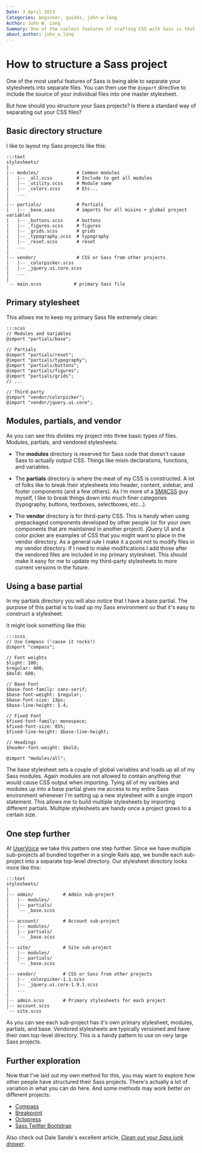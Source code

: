 ```yaml
---
Date: 3 April 2013
Categories: beginner, guides, john-w-long
Author: John W. Long
Summary: One of the coolest features of crafting CSS with Sass is that you can build out a file structure that puts all your components in their right place. BUT the question is ... where is the right place? Is there a standard way to structure your Sass files?
about_author: john_w_long
---
```



# How to structure a Sass project

One of the most useful features of Sass is being able to separate your stylesheets into separate files. You can then use the `@import` directive to include the source of your individual files into one master stylesheet.

But how should you structure your Sass projects? Is there a standard way of separating out your CSS files?


## Basic directory structure

I like to layout my Sass projects like this:

    :::text
    stylesheets/
    |
    |-- modules/              # Common modules
    |   |-- _all.scss         # Include to get all modules
    |   |-- _utility.scss     # Module name
    |   |-- _colors.scss      # Etc...
    |   ...
    |
    |-- partials/             # Partials
    |   |-- _base.sass        # imports for all mixins + global project variables
    |   |-- _buttons.scss     # buttons
    |   |-- _figures.scss     # figures
    |   |-- _grids.scss       # grids
    |   |-- _typography.scss  # typography
    |   |-- _reset.scss       # reset
    |   ...
    |
    |-- vendor/               # CSS or Sass from other projects
    |   |-- _colorpicker.scss
    |   |-- _jquery.ui.core.scss
    |   ...
    |
    `-- main.scss            # primary Sass file


## Primary stylesheet

This allows me to keep my primary Sass file extremely clean:

    :::scss
    // Modules and Variables
    @import "partials/base";

    // Partials
    @import "partials/reset";
    @import "partials/typography";
    @import "partials/buttons";
    @import "partials/figures";
    @import "partials/grids";
    // ...

    // Third-party
    @import "vendor/colorpicker";
    @import "vendor/jquery.ui.core";


## Modules, partials, and vendor

As you can see this divides my project into three basic types of files. Modules, partials, and vendored stylesheets.

* The **modules** directory is reserved for Sass code that doesn't cause Sass to actually output CSS. Things like mixin declarations, functions, and variables.

* The **partials** directory is where the meat of my CSS is constructed. A lot of folks like to break their stylesheets into header, content, sidebar, and footer components (and a few others). As I'm more of a [SMACSS](http://smacss.com/) guy myself, I like to break things down into much finer categories (typography, buttons, textboxes, selectboxes, etc...).

* The **vendor** directory is for third-party CSS. This is handy when using prepackaged components developed by other people (or for your own components that are maintained in another project). jQuery UI and a color picker are examples of CSS that you might want to place in the vendor directory. As a general rule I make it a point not to modify files in my vendor directory. If I need to make modifications I add those after the vendored files are included in my primary stylesheet. This should make it easy for me to update my third-party stylesheets to more current versions in the future.


## Using a base partial

In my partials directory you will also notice that I have a base partial. The purpose of this partial is to load up my Sass environment so that it's easy to construct a stylesheet.

It might look something like this:

    :::scss
    // Use Compass ('cause it rocks!)
    @import "compass";

    // Font weights
    $light: 100;
    $regular: 400;
    $bold: 600;

    // Base Font
    $base-font-family: sans-serif;
    $base-font-weight: $regular;
    $base-font-size: 13px;
    $base-line-height: 1.4;

    // Fixed Font
    $fixed-font-family: monospace;
    $fixed-font-size: 85%;
    $fixed-line-height: $base-line-height;

    // Headings
    $header-font-weight: $bold;

    @import "modules/all";

The base stylesheet sets a couple of global variables and loads up all of my Sass modules. Again modules are not allowed to contain anything that would cause CSS output when importing. Tying all of my varibles and modules up into a base partial gives me access to my entire Sass environment whenever I'm setting up a new stylesheet with a single import statement. This allows me to build multiple stylesheets by importing different partials. Multiple stylesheets are handy once a project grows to a certain size.


## One step further

At [UserVoice](http://uservoice.com) we take this pattern one step further. Since we have multiple sub-projects all bundled together in a single Rails app, we bundle each sub-project into a separate top-level directory. Our stylesheet directory looks more like this:

    :::text
    stylesheets/
    |
    |-- admin/           # Admin sub-project
    |   |-- modules/
    |   |-- partials/
    |   `-- _base.scss
    |
    |-- account/         # Account sub-project
    |   |-- modules/
    |   |-- partials/
    |   `-- _base.scss
    |
    |-- site/            # Site sub-project
    |   |-- modules/
    |   |-- partials/
    |   `-- _base.scss
    |
    |-- vendor/          # CSS or Sass from other projects
    |   |-- _colorpicker-1.1.scss
    |   |-- _jquery.ui.core-1.9.1.scss
    |   ...
    |
    |-- admin.scss       # Primary stylesheets for each project
    |-- account.scss
    `-- site.scss

As you can see each sub-project has it's own primary stylesheet, modules, partials, and base. Vendored stylesheets are typically versioned and have their own top-level directory. This is a handy pattern to use on very large Sass projects.


## Further exploration

Now that I've laid out my own method for this, you may want to explore how other people have structured their Sass projects. There's actually a lot of variation in what you can do here. And some methods may work better on different projects:

* [Compass](https://github.com/chriseppstein/compass/tree/stable/frameworks)
* [Breakpoint](https://github.com/lesjames/breakpoint/tree/master/breakpoint)
* [Octopress](https://github.com/imathis/octopress/tree/master/.themes/classic/sass)
* [Sass Twitter Bootstrap](https://github.com/jlong/sass-twitter-bootstrap/tree/master/lib)

Also check out Dale Sande's excellent article, [_Clean out your Sass junk drawer_](http://gist.io/4436524).
